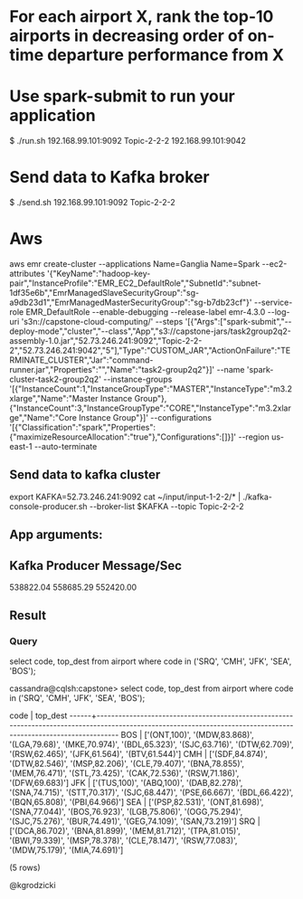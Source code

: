 # For each airport X, rank the top-10 airports in decreasing order of on-time departure performance from X

# Use spark-submit to run your application
$ ./run.sh 192.168.99.101:9092 Topic-2-2-2 192.168.99.101:9042

# Send data to Kafka broker
$ ./send.sh 192.168.99.101:9092 Topic-2-2-2

# Aws
aws emr create-cluster --applications Name=Ganglia Name=Spark --ec2-attributes '{"KeyName":"hadoop-key-pair","InstanceProfile":"EMR_EC2_DefaultRole","SubnetId":"subnet-1df35e6b","EmrManagedSlaveSecurityGroup":"sg-a9db23d1","EmrManagedMasterSecurityGroup":"sg-b7db23cf"}' --service-role EMR_DefaultRole --enable-debugging --release-label emr-4.3.0 --log-uri 's3n://capstone-cloud-computing/' --steps '[{"Args":["spark-submit","--deploy-mode","cluster","--class","App","s3://capstone-jars/task2group2q2-assembly-1.0.jar","52.73.246.241:9092","Topic-2-2-2","52.73.246.241:9042","5"],"Type":"CUSTOM_JAR","ActionOnFailure":"TERMINATE_CLUSTER","Jar":"command-runner.jar","Properties":"","Name":"task2-group2q2"}]' --name 'spark-cluster-task2-group2q2' --instance-groups '[{"InstanceCount":1,"InstanceGroupType":"MASTER","InstanceType":"m3.2xlarge","Name":"Master Instance Group"},{"InstanceCount":3,"InstanceGroupType":"CORE","InstanceType":"m3.2xlarge","Name":"Core Instance Group"}]' --configurations '[{"Classification":"spark","Properties":{"maximizeResourceAllocation":"true"},"Configurations":[]}]' --region us-east-1 --auto-terminate

## Send data to kafka cluster
export KAFKA=52.73.246.241:9092
cat ~/input/input-1-2-2/* | ./kafka-console-producer.sh --broker-list $KAFKA --topic Topic-2-2-2

## App arguments:

## Kafka Producer Message/Sec
538822.04
558685.29
552420.00

## Result 
### Query
select code, top_dest from airport where code in ('SRQ', 'CMH', 'JFK', 'SEA', 'BOS');

cassandra@cqlsh:capstone> select code, top_dest from airport where code in ('SRQ', 'CMH', 'JFK', 'SEA', 'BOS');

 code | top_dest
------+------------------------------------------------------------------------------------------------------------------------------------------------------------------
  BOS |     ['(ONT,100)', '(MDW,83.868)', '(LGA,79.68)', '(MKE,70.974)', '(BDL,65.323)', '(SJC,63.716)', '(DTW,62.709)', '(RSW,62.465)', '(JFK,61.564)', '(BTV,61.544)']
  CMH | ['(SDF,84.874)', '(DTW,82.546)', '(MSP,82.206)', '(CLE,79.407)', '(BNA,78.855)', '(MEM,76.471)', '(STL,73.425)', '(CAK,72.536)', '(RSW,71.186)', '(DFW,69.683)']
  JFK |       ['(TUS,100)', '(ABQ,100)', '(DAB,82.278)', '(SNA,74.715)', '(STT,70.317)', '(SJC,68.447)', '(PSE,66.667)', '(BDL,66.422)', '(BQN,65.808)', '(PBI,64.966)']
  SEA | ['(PSP,82.531)', '(ONT,81.698)', '(SNA,77.044)', '(BOS,76.923)', '(LGB,75.806)', '(OGG,75.294)', '(SJC,75.276)', '(BUR,74.491)', '(GEG,74.109)', '(SAN,73.219)']
  SRQ | ['(DCA,86.702)', '(BNA,81.899)', '(MEM,81.712)', '(TPA,81.015)', '(BWI,79.339)', '(MSP,78.378)', '(CLE,78.147)', '(RSW,77.083)', '(MDW,75.179)', '(MIA,74.691)']

(5 rows)


@kgrodzicki
